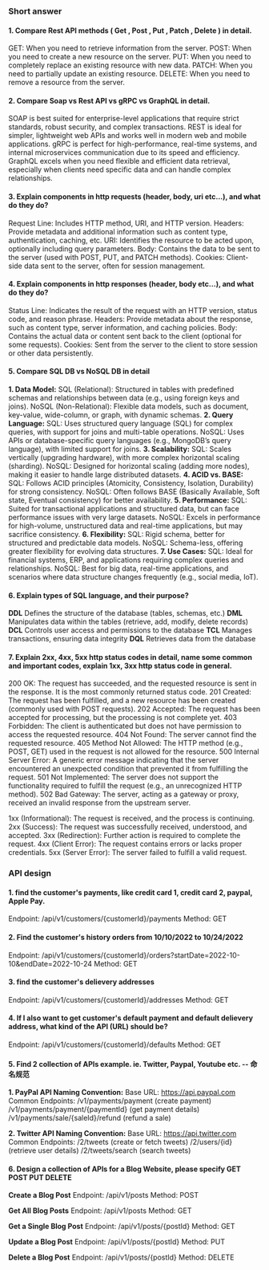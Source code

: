 
### Short answer
#### 1. Compare Rest API methods ( Get , Post , Put , Patch , Delete ) in detail.
GET: When you need to retrieve information from the server.
POST: When you need to create a new resource on the server.
PUT: When you need to completely replace an existing resource with new data.
PATCH: When you need to partially update an existing resource.
DELETE: When you need to remove a resource from the server.

#### 2. Compare Soap vs Rest API vs gRPC vs GraphQL in detail.
SOAP is best suited for enterprise-level applications that require strict standards, robust security, and complex transactions.
REST is ideal for simpler, lightweight web APIs and works well in modern web and mobile applications.
gRPC is perfect for high-performance, real-time systems, and internal microservices communication due to its speed and efficiency.
GraphQL excels when you need flexible and efficient data retrieval, especially when clients need specific data and can handle complex relationships.

#### 3. Explain components in http requests (header, body, uri etc...), and what do they do?
Request Line: Includes HTTP method, URI, and HTTP version.
Headers: Provide metadata and additional information such as content type, authentication, caching, etc.
URI: Identifies the resource to be acted upon, optionally including query parameters.
Body: Contains the data to be sent to the server (used with POST, PUT, and PATCH methods).
Cookies: Client-side data sent to the server, often for session management.

#### 4. Explain components in http responses (header, body etc...), and what do they do?
Status Line: Indicates the result of the request with an HTTP version, status code, and reason phrase.
Headers: Provide metadata about the response, such as content type, server information, and caching policies.
Body: Contains the actual data or content sent back to the client (optional for some requests).
Cookies: Sent from the server to the client to store session or other data persistently.

#### 5. Compare SQL DB vs NoSQL DB in detail
**1. Data Model:**
SQL (Relational): Structured in tables with predefined schemas and relationships between data (e.g., using foreign keys and joins).
NoSQL (Non-Relational): Flexible data models, such as document, key-value, wide-column, or graph, with dynamic schemas.
**2. Query Language:**
SQL: Uses structured query language (SQL) for complex queries, with support for joins and multi-table operations.
NoSQL: Uses APIs or database-specific query languages (e.g., MongoDB’s query language), with limited support for joins.
**3. Scalability:**
SQL: Scales vertically (upgrading hardware), with more complex horizontal scaling (sharding).
NoSQL: Designed for horizontal scaling (adding more nodes), making it easier to handle large distributed datasets.
**4. ACID vs. BASE:**
SQL: Follows ACID principles (Atomicity, Consistency, Isolation, Durability) for strong consistency.
NoSQL: Often follows BASE (Basically Available, Soft state, Eventual consistency) for better availability.
**5. Performance:**
SQL: Suited for transactional applications and structured data, but can face performance issues with very large datasets.
NoSQL: Excels in performance for high-volume, unstructured data and real-time applications, but may sacrifice consistency.
**6. Flexibility:**
SQL: Rigid schema, better for structured and predictable data models.
NoSQL: Schema-less, offering greater flexibility for evolving data structures.
**7. Use Cases:**
SQL: Ideal for financial systems, ERP, and applications requiring complex queries and relationships.
NoSQL: Best for big data, real-time applications, and scenarios where data structure changes frequently (e.g., social media, IoT).

#### 6. Explain types of SQL language, and their purpose?
**DDL**		Defines the structure of the database (tables, schemas, etc.)
**DML**		Manipulates data within the tables (retrieve, add, modify, delete records)
**DCL**		Controls user access and permissions to the database
**TCL**		Manages transactions, ensuring data integrity
**DQL**		Retrieves data from the database

#### 7. Explain 2xx, 4xx, 5xx http status codes in detail, name some common and important codes, explain 1xx, 3xx http status code in general.
200 OK: The request has succeeded, and the requested resource is sent in the response. It is the most commonly returned status code.
201 Created: The request has been fulfilled, and a new resource has been created (commonly used with POST requests).
202 Accepted: The request has been accepted for processing, but the processing is not complete yet.
403 Forbidden: The client is authenticated but does not have permission to access the requested resource.
404 Not Found: The server cannot find the requested resource.
405 Method Not Allowed: The HTTP method (e.g., POST, GET) used in the request is not allowed for the resource.
500 Internal Server Error: A generic error message indicating that the server encountered an unexpected condition that prevented it from fulfilling the request.
501 Not Implemented: The server does not support the functionality required to fulfill the request (e.g., an unrecognized HTTP method).
502 Bad Gateway: The server, acting as a gateway or proxy, received an invalid response from the upstream server.

1xx (Informational): The request is received, and the process is continuing.
2xx (Success): The request was successfully received, understood, and accepted.
3xx (Redirection): Further action is required to complete the request.
4xx (Client Error): The request contains errors or lacks proper credentials.
5xx (Server Error): The server failed to fulfill a valid request.

### API design

#### 1. find the customer's payments, like credit card 1, credit card 2, paypal, Apple Pay.
Endpoint: /api/v1/customers/{customerId}/payments
Method: GET

#### 2. Find the customer's history orders from 10/10/2022 to 10/24/2022
Endpoint: /api/v1/customers/{customerId}/orders?startDate=2022-10-10&endDate=2022-10-24
Method: GET

#### 3. find the customer's delievery addresses
Endpoint: /api/v1/customers/{customerId}/addresses
Method: GET

#### 4. If I also want to get customer's default payment and default delievery address, what kind of the API (URL) should be?
Endpoint: /api/v1/customers/{customerId}/defaults
Method: GET

#### 5. Find 2 collection of APIs example. ie. Twitter, Paypal, Youtube etc. -- 命名规范
**1. PayPal API Naming Convention:**
Base URL: https://api.paypal.com
Common Endpoints:
/v1/payments/payment (create payment)
/v1/payments/payment/{paymentId} (get payment details)
/v1/payments/sale/{saleId}/refund (refund a sale)

**2. Twitter API Naming Convention:**
Base URL: https://api.twitter.com
Common Endpoints:
/2/tweets (create or fetch tweets)
/2/users/{id} (retrieve user details)
/2/tweets/search (search tweets)

#### 6. Design a collection of APIs for a Blog Website, please specify GET POST PUT DELETE

**Create a Blog Post**
Endpoint: /api/v1/posts
Method: POST

**Get All Blog Posts**
Endpoint: /api/v1/posts
Method: GET

**Get a Single Blog Post**
Endpoint: /api/v1/posts/{postId}
Method: GET

**Update a Blog Post**
Endpoint: /api/v1/posts/{postId}
Method: PUT

**Delete a Blog Post**
Endpoint: /api/v1/posts/{postId}
Method: DELETE
